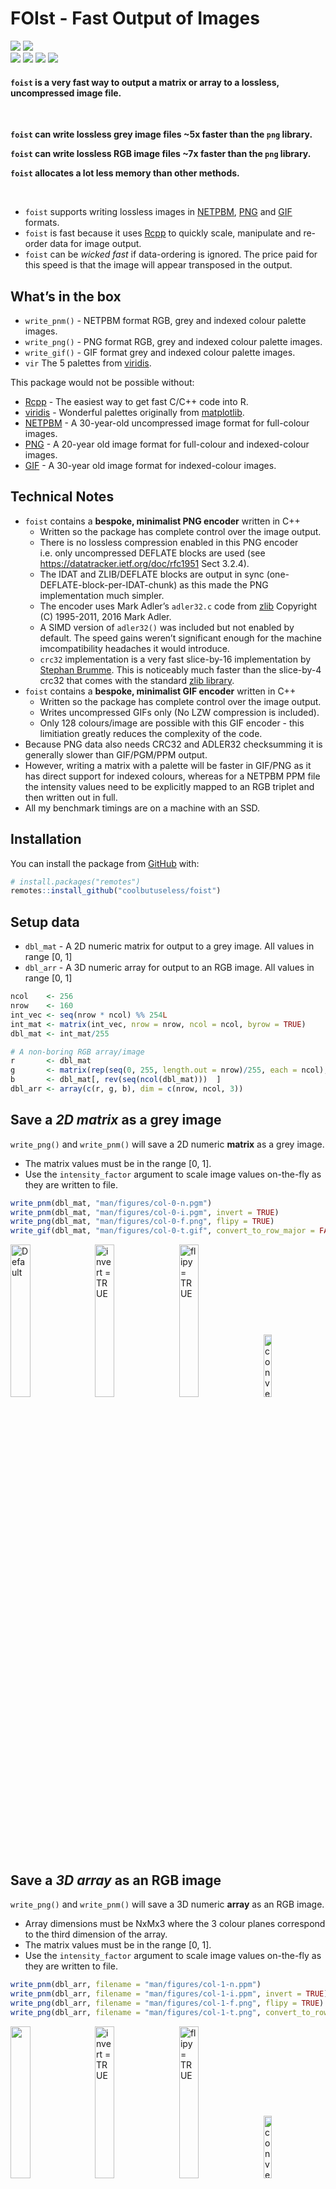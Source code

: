 
<!-- README.md is generated from README.Rmd. Please edit that file -->

# FOIst - Fast Output of Images

<!-- badges: start -->

![](https://img.shields.io/badge/Status-alpha-orange.svg)
![](https://img.shields.io/badge/Version-0.1.7-blue.svg) <br/>
![](https://img.shields.io/badge/Output-PNG-green.svg)
![](https://img.shields.io/badge/Output-PGM-green.svg)
![](https://img.shields.io/badge/Output-PPM-green.svg)
![](https://img.shields.io/badge/Output-GIF-green.svg)
<!-- badges: end -->

#### `foist` is a very fast way to output a matrix or array to a lossless, uncompressed image file.

<br/>

**`foist` can write lossless grey image files \~5x faster than the `png`
library.**

**`foist` can write lossless RGB image files \~7x faster than the `png`
library.**

**`foist` allocates a lot less memory than other methods.**

<br/>

  - `foist` supports writing lossless images in
    [NETPBM](http://netpbm.sourceforge.net/),
    [PNG](https://en.wikipedia.org/wiki/Portable_Network_Graphics) and
    [GIF](https://en.wikipedia.org/wiki/GIF) formats.
  - `foist` is fast because it uses
    [Rcpp](https://cran.r-project.org/package=Rcpp) to quickly scale,
    manipulate and re-order data for image output.
  - `foist` can be *wicked fast* if data-ordering is ignored. The price
    paid for this speed is that the image will appear transposed in the
    output.

## What’s in the box

  - `write_pnm()` - NETPBM format RGB, grey and indexed colour palette
    images.
  - `write_png()` - PNG format RGB, grey and indexed colour palette
    images.
  - `write_gif()` - GIF format grey and indexed colour palette images.
  - `vir` The 5 palettes from
    [viridis](https://cran.r-project.org/package=viridis).

This package would not be possible without:

  - [Rcpp](https://cran.r-project.org/package=Rcpp) - The easiest way to
    get fast C/C++ code into R.
  - [viridis](https://cran.r-project.org/package=viridis) - Wonderful
    palettes originally from [matplotlib](http://matplotlib.org).
  - [NETPBM](http://netpbm.sourceforge.net) - A 30-year-old uncompressed
    image format for full-colour images.
  - [PNG](https://www.w3.org/TR/PNG/) - A 20-year old image format for
    full-colour and indexed-colour images.
  - [GIF](https://www.w3.org/Graphics/GIF/spec-gif87.txt) - A 30-year
    old image format for indexed-colour images.

## Technical Notes

  - `foist` contains a **bespoke, minimalist PNG encoder** written in
    C++
      - Written so the package has complete control over the image
        output.
      - There is no lossless compression enabled in this PNG encoder
        i.e. only uncompressed DEFLATE blocks are used (see
        <https://datatracker.ietf.org/doc/rfc1951> Sect 3.2.4).
      - The IDAT and ZLIB/DEFLATE blocks are output in sync
        (one-DEFLATE-block-per-IDAT-chunk) as this made the PNG
        implementation much simpler.
      - The encoder uses Mark Adler’s `adler32.c` code from
        [zlib](https://www.zlib.net/) Copyright (C) 1995-2011, 2016 Mark
        Adler.
      - A SIMD version of `adler32()` was included but not enabled by
        default. The speed gains weren’t significant enough for the
        machine imcompatibility headaches it would introduce. 
      - `crc32` implementation is a very fast slice-by-16 implementation
        by [Stephan Brumme](https://create.stephan-brumme.com/crc32/).
        This is noticeably much faster than the slice-by-4 crc32 that
        comes with the standard [zlib library](https://www.zlib.net/).
  - `foist` contains a **bespoke, minimalist GIF encoder** written in
    C++
      - Written so the package has complete control over the image
        output.
      - Writes uncompressed GIFs only (No LZW compression is included).
      - Only 128 colours/image are possible with this GIF encoder - this
        limitiation greatly reduces the complexity of the code.
  - Because PNG data also needs CRC32 and ADLER32 checksumming it is
    generally slower than GIF/PGM/PPM output.
  - However, writing a matrix with a palette will be faster in GIF/PNG
    as it has direct support for indexed colours, whereas for a NETPBM
    PPM file the intensity values need to be explicitly mapped to an RGB
    triplet and then written out in full.
  - All my benchmark timings are on a machine with an SSD.

## Installation

You can install the package from
[GitHub](https://github.com/coolbutuseless/foist) with:

``` r
# install.packages("remotes")
remotes::install_github("coolbutuseless/foist")
```

## Setup data

  - `dbl_mat` - A 2D numeric matrix for output to a grey image. All
    values in range \[0, 1\]
  - `dbl_arr` - A 3D numeric array for output to an RGB image. All
    values in range \[0, 1\]

<!-- end list -->

``` r
ncol    <- 256
nrow    <- 160
int_vec <- seq(nrow * ncol) %% 254L
int_mat <- matrix(int_vec, nrow = nrow, ncol = ncol, byrow = TRUE)
dbl_mat <- int_mat/255

# A non-boring RGB array/image
r       <- dbl_mat
g       <- matrix(rep(seq(0, 255, length.out = nrow)/255, each = ncol), nrow, ncol, byrow = TRUE)
b       <- dbl_mat[, rev(seq(ncol(dbl_mat)))  ]
dbl_arr <- array(c(r, g, b), dim = c(nrow, ncol, 3))
```

## Save a *2D matrix* as a grey image

`write_png()` and `write_pnm()` will save a 2D numeric **matrix** as a
grey image.

  - The matrix values must be in the range \[0, 1\].
  - Use the `intensity_factor` argument to scale image values on-the-fly
    as they are written to file.

<!-- end list -->

``` r
write_pnm(dbl_mat, "man/figures/col-0-n.pgm")                               # PGM
write_pnm(dbl_mat, "man/figures/col-0-i.pgm", invert = TRUE)                # PGM
write_png(dbl_mat, "man/figures/col-0-f.png", flipy = TRUE)                 # PNG
write_gif(dbl_mat, "man/figures/col-0-t.gif", convert_to_row_major = FALSE) # GIF
```

<div>

<img src = "man/figures/col-convert-0-n.png"  width = "25%" title = "Default">
<img src = "man/figures/col-convert-0-i.png"  width = "25%" title = "invert = TRUE"                style = "margin-left: 1%;" >
<img src = "man/figures/col-0-f.png"          width = "25%" title = "flipy = TRUE"                 style = "margin-left: 1%;" >
<img src = "man/figures/col-0-t.gif"          width = "16%" title = "convert_to_row_major = TRUE"  style = "margin-left: 1%;" >

</div>

<div style="clear: both;">

## Save a *3D array* as an RGB image

`write_png()` and `write_pnm()` will save a 3D numeric **array** as an
RGB image.

  - Array dimensions must be NxMx3 where the 3 colour planes correspond
    to the third dimension of the array.
  - The matrix values must be in the range \[0, 1\].
  - Use the `intensity_factor` argument to scale image values on-the-fly
    as they are written to file.

<!-- end list -->

``` r
write_pnm(dbl_arr, filename = "man/figures/col-1-n.ppm")                                # NETPBM PPM
write_pnm(dbl_arr, filename = "man/figures/col-1-i.ppm", invert = TRUE)                 # NETPBM PPM
write_png(dbl_arr, filename = "man/figures/col-1-f.png", flipy = TRUE)                  # PNG
write_png(dbl_arr, filename = "man/figures/col-1-t.png", convert_to_row_major = FALSE)  # PNG
```

<div>

<img src = "man/figures/col-convert-1-n.png"  width = "25%">
<img src = "man/figures/col-convert-1-i.png"  width = "25%" title = "invert = TRUE"                 style = "margin-left: 1%;" >
<img src = "man/figures/col-1-f.png"          width = "25%" title = "flipy = TRUE"                  style = "margin-left: 1%;" >
<img src = "man/figures/col-1-t.png"          width = "16%" title = "convert_to_row_major = FALSE"  style = "margin-left: 1%;" >

</div>

<div style="clear: both;">



## Save a *matrix* to an RGB image using a palette lookup

`write_png()` and `write_pnm()` will save a 2D numeric **matrix** as an
RGB image if also supplied with a colour palette.

  - A palette must be an integer matrix with dimensions N x 3
      - N is the number of colours in the palette
      - 2 \<= N \<= 256
  - Values in the palette must be in the range \[0, 255\].
  - The matrix values must initially be in the range \[0, 1\].
  - Pixel values in the matrix are first scaled into the range \[0, N\]
    and are then mapped to one of the RGB colours in the palette.

`foist` includes the 5 palettes from
[viridis](https://cran.r-project.org/package=viridis) as `vir$magma`
etc.

``` r
write_pnm(dbl_mat,                    "man/figures/col-0.pgm")  # NETPBM PGM
write_pnm(dbl_mat, pal = vir$magma  , "man/figures/col-3.ppm")  # NETPBM PPM
write_png(dbl_mat, pal = vir$inferno, "man/figures/col-4.png")  # PNG
write_png(dbl_mat, pal = vir$plasma , "man/figures/col-5.png")  # PNG
write_gif(dbl_mat, pal = vir$viridis, "man/figures/col-6.gif")  # GIF
write_gif(dbl_mat, pal = vir$cividis, "man/figures/col-7.gif")  # GIF
```

<div>

<img src = "man/figures/col-convert-0-n.png" width = "30%" title = "grey">
<img src = "man/figures/col-convert-3.png"   width = "30%" title = "magma">
<img src = "man/figures/col-4.png"           width = "30%" title = "inferno">
<img src = "man/figures/col-5.png"           width = "30%" title = "plasma">
<img src = "man/figures/col-6.gif"           width = "30%" title = "viridis">
<img src = "man/figures/col-7.gif"           width = "30%" title = "cividis">

</div>

## Manipulate palettes

Some visual effects can be created by keeping the same data, but
manipulating the palette of a sequence of image outputs.

<div>

<img src = "man/figures/pal-anim1.gif" width = "30%" title = "palette reduce">
<img src = "man/figures/pal-anim2.gif" width = "30%" title = "palette rotate">
<img src = "man/figures/pal-anim3.gif" width = "30%" title = "palette crossfade">

</div>

<div style="clear: both;">






## Benchmark: Saving a matrix as a grey image

The following benchmark compares the time to output of a grey image
using:

  - `foist::write_pnm()` in both row-major and column-major ordering
  - `foist::write_png()` in both row-major and column-major ordering
  - `foist::write_gif()` in both row-major and column-major ordering
  - `png::writePNG()`
  - `caTools::write.gif()`

As can be seen in the benchmark using `flipy = TRUE` or `invert = TRUE`
have almost no speed penalty.

| expression                                                                                     |     min |  median | itr/sec | mem\_alloc |
| :--------------------------------------------------------------------------------------------- | ------: | ------: | ------: | ---------: |
| foist::write\_pnm(dbl\_mat, tmp)                                                               |   2.9ms |  3.85ms |     231 |     2.49KB |
| foist::write\_pnm(dbl\_mat, tmp, convert\_to\_row\_major = FALSE)                              |   1.9ms |  2.25ms |     395 |     2.49KB |
| foist::write\_gif(dbl\_mat, tmp)                                                               |  2.79ms |  3.33ms |     276 |     2.49KB |
| foist::write\_gif(dbl\_mat, tmp, convert\_to\_row\_major = FALSE)                              |  1.86ms |  2.25ms |     403 |     2.49KB |
| foist::write\_png(dbl\_mat, tmp)                                                               |  3.21ms |  3.71ms |     248 |     2.49KB |
| foist::write\_png(dbl\_mat, tmp, convert\_to\_row\_major = FALSE)                              |  2.25ms |  2.53ms |     368 |     2.49KB |
| foist::write\_png(dbl\_mat, tmp, convert\_to\_row\_major = FALSE, flipy = TRUE, invert = TRUE) |  2.21ms |  2.57ms |     358 |     2.49KB |
| png::writePNG(dbl\_mat, tmp)                                                                   | 12.64ms | 14.24ms |      69 |   670.81KB |
| caTools::write.gif(dbl\_mat, tmp)                                                              | 27.43ms | 31.96ms |      31 |    35.18MB |

Benchmark results

    #> Loading required namespace: tidyr

<img src="man/figures/README-benchmark_grey-1.png" width="100%" />

## Benchmark: Saving an RGB image

The following benchmark compares the time to output a colour image
using:

  - `foist::write_pnm()` saving a 3D array in both row-major and
    column-major ordering
  - `foist::write_png()` saving a 3D array in both row-major and
    column-major ordering
  - `foist::write_png()` saving a 2D matrix with an indexed colour
    palette
  - `foist::write_gif()` saving a 2D matrix with an indexed colour
    palette
  - `png::writePNG()` saving a 3D array

| expression                                                                                |     min |  median | itr/sec | mem\_alloc |
| :---------------------------------------------------------------------------------------- | ------: | ------: | ------: | ---------: |
| foist::write\_pnm(dbl\_arr, tmp)                                                          |  17.7ms | 20.36ms |      48 |     2.49KB |
| foist::write\_pnm(dbl\_arr, tmp, convert\_to\_row\_major = FALSE)                         |  4.72ms |  5.35ms |     167 |     2.49KB |
| foist::write\_png(dbl\_arr, tmp)                                                          | 18.93ms | 20.68ms |      48 |     2.49KB |
| foist::write\_png(dbl\_arr, tmp, convert\_to\_row\_major = FALSE)                         |  5.94ms |  6.51ms |     140 |     2.49KB |
| foist::write\_png(dbl\_mat, tmp, convert\_to\_row\_major = FALSE, pal = foist::vir$magma) |  2.08ms |   2.5ms |     370 |     2.49KB |
| foist::write\_gif(dbl\_mat, tmp, convert\_to\_row\_major = FALSE, pal = foist::vir$magma) |   1.9ms |  2.23ms |     340 |     2.49KB |
| png::writePNG(dbl\_arr, tmp)                                                              | 46.57ms | 50.49ms |      20 |     1.88MB |

Benchmark results

<img src="man/figures/README-benchmark_rgb-1.png" width="100%" />

## Benchmark: Saving an RGB image vs JPEG

The following benchmark compares the time to output a colour image
using:

  - `foist::write_png()` saving a 3D array in both row-major and
    column-major ordering

| expression                                                        |     min |  median | itr/sec | mem\_alloc |
| :---------------------------------------------------------------- | ------: | ------: | ------: | ---------: |
| foist::write\_png(dbl\_arr, tmp)                                  | 19.41ms | 21.93ms |      44 |     2.49KB |
| foist::write\_png(dbl\_arr, tmp, convert\_to\_row\_major = FALSE) |  5.98ms |  6.93ms |      76 |     2.49KB |
| jpeg::writeJPEG(dbl\_arr, tmp)                                    | 26.99ms | 31.08ms |      32 |      1.9MB |

Benchmark results

<img src="man/figures/README-benchmark_rgb_jpeg-1.png" width="100%" />
